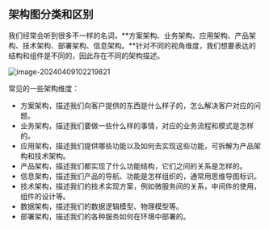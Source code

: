 ## 架构图分类和区别

 我们经常会听到很多不一样的名词，**方案架构、业务架构、应用架构、产品架构、技术架构、部署架构、信息架构。**针对不同的视角维度，我们想要表达的结构和组件是不同的，因此存在不同的架构描述。 

![image-20240409102219821](C:\Users\Administrator\AppData\Roaming\Typora\typora-user-images\image-20240409102219821.png)





 常见的一些架构维度： 

- 方案架构，描述我们向客户提供的东西是什么样子的，怎么解决客户对应的问题。
- 业务架构，描述我们要做一些什么样的事情，对应的业务流程和模式是怎样的。
- 应用架构，描述我们提供哪些功能以及如何去实现这些功能，可拆解为产品架构和技术架构。
- 产品架构，描述我们都实现了什么功能结构，它们之间的关系是怎样的。
- 信息架构，描述我们产品的导航、功能是怎样组织的，通常用思维导图标识。
- 技术架构，描述我们的技术实现方案，例如微服务间的关系，中间件的使用，组件的设计等。
- 数据架构，描述我们的数据逻辑模型、物理模型等。
- 部署架构，描述我们的各种服务如何在环境中部署的。